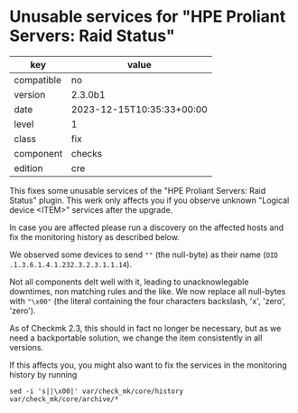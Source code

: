 [//]: # (werk v2)
# Unusable services for "HPE Proliant Servers: Raid Status"

key | value
--- | ---
compatible | no
version | 2.3.0b1
date | 2023-12-15T10:35:33+00:00
level | 1
class | fix
component | checks
edition | cre

This fixes some unusable services of the "HPE Proliant Servers: Raid Status" plugin.
This werk only affects you if you observe unknown "Logical device &lt;ITEM&gt;" services after the upgrade.

In case you are affected please run a discovery on the affected hosts and fix the monitoring history as described below.

We observed some devices to send `""` (the null-byte) as their name (`OID .1.3.6.1.4.1.232.3.2.3.1.1.14`).

Not all components delt well with it, leading to unacknowlegable downtimes, non matching rules and the like.
We now replace all null-bytes with `"\x00"` (the literal containing the four characters backslash, 'x', 'zero', 'zero').

As of Checkmk 2.3, this should in fact no longer be necessary, but as we need a backportable solution, we change the item consistently in all versions.

If this affects you, you might also want to fix the services in the monitoring history by running

```
sed -i 's||\x00|' var/check_mk/core/history var/check_mk/core/archive/*
```
